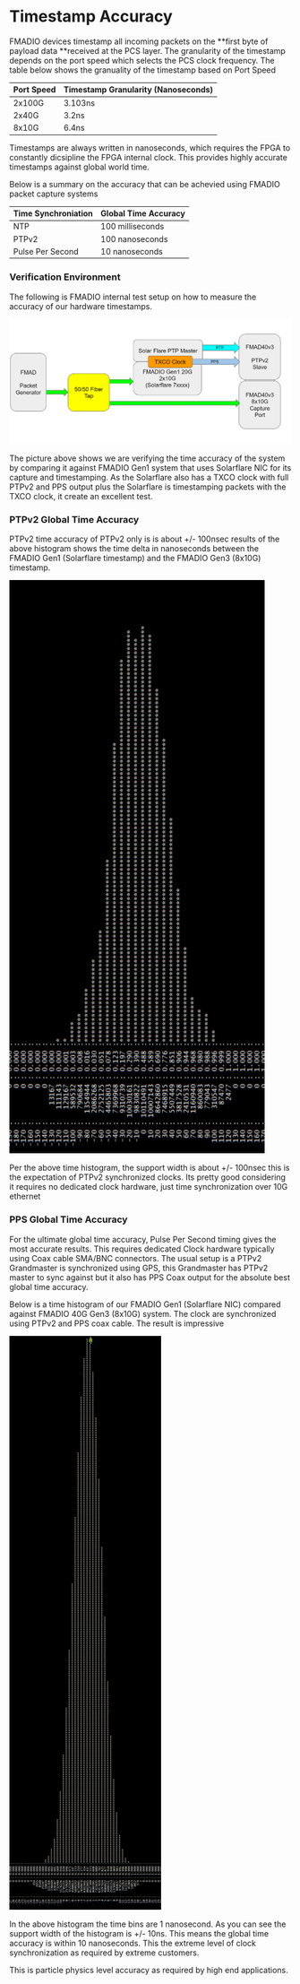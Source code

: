# Timestamp Accuracy

FMADIO devices timestamp all incoming packets on the **first byte of payload data **received at the PCS layer. The granularity of the timestamp depends on the port speed which selects the PCS clock frequency. The table below shows the granuality of the timestamp based on Port Speed

| Port Speed | Timestamp Granularity (Nanoseconds) |
| ---------- | ----------------------------------- |
| 2x100G     | 3.103ns                             |
| 2x40G      | 3.2ns                               |
| 8x10G      | 6.4ns                               |

Timestamps are always written in nanoseconds, which requires the FPGA to constantly dicsipline the FPGA internal clock. This provides highly accurate timestamps against global world time.&#x20;

Below is a summary on the accuracy that can be achevied using FMADIO packet capture systems

| Time Synchroniation | Global Time Accuracy |
| ------------------- | -------------------- |
| NTP                 | 100 milliseconds     |
| PTPv2               | 100 nanoseconds      |
| Pulse Per Second    | 10 nanoseconds       |

### Verification Environment

The following is FMADIO internal test setup on how to measure the accuracy of our hardware timestamps.

![Time accuracy Testing setup](<../.gitbook/assets/image (80).png>)

The picture above shows we are verifying the time accuracy of the system by comparing it against FMADIO Gen1 system that uses Solarflare NIC for its capture and timestamping. As the Solarflare also has a TXCO clock with full PTPv2 and PPS output plus the Solarflare is timestamping packets with the TXCO clock, it create an excellent test.

### PTPv2 Global Time Accuracy

PTPv2 time accuracy of PTPv2 only is is about +/- 100nsec results of the above histogram shows the time delta in nanoseconds between the FMADIO Gen1 (Solarflare timestamp) and the FMADIO Gen3 (8x10G) timestamp.&#x20;

![FMADIO PTPv2 Only Global Time Accuracy](<../.gitbook/assets/image (118).png>)

Per the above time histogram, the support width is about +/- 100nsec this is the expectation of PTPv2 synchronized clocks. Its pretty good considering it requires no dedicated clock hardware, just time synchronization over 10G ethernet

### PPS Global Time Accuracy

For the ultimate global time accuracy, Pulse Per Second timing gives the most accurate results. This requires dedicated Clock hardware typically using Coax cable SMA/BNC connectors. The usual setup is a PTPv2 Grandmaster is synchronized using GPS, this Grandmaster has PTPv2 master to sync against but it also has PPS Coax output for the absolute best global time accuracy.

Below is a time histogram of our FMADIO Gen1 (Solarflare NIC) compared against FMADIO 40G Gen3 (8x10G) system. The clock are synchronized using PTPv2 and PPS coax cable. The result is impressive

![FMADIO PPS Global Time Accuracy](<../.gitbook/assets/image (90).png>)

In the above histogram the time bins are 1 nanosecond. As you can see the support width of the histogram is +/- 10ns. This means the global time accuracy is within 10 nanoseconds. This the extreme level of clock synchronization as required by extreme customers.&#x20;

This is particle physics level accuracy as required by high end applications.&#x20;
